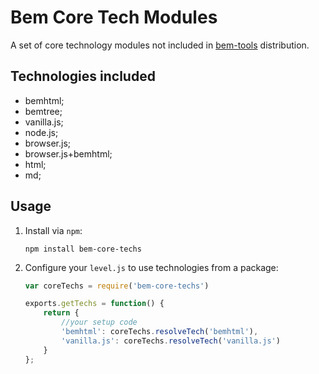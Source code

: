 # Bem Core Tech Modules

A set of core technology modules not included in [bem-tools](https://github.com/bem/bem-tools) distribution.

## Technologies included

* bemhtml;
* bemtree;
* vanilla.js;
* node.js;
* browser.js;
* browser.js+bemhtml;
* html;
* md;

## Usage

1.  Install via `npm`:

    ```
    npm install bem-core-techs
    ```
2.  Configure your `level.js` to use technologies from a package:

    ```javascript
    var coreTechs = require('bem-core-techs')

    exports.getTechs = function() {
        return {
            //your setup code
            'bemhtml': coreTechs.resolveTech('bemhtml'),
            'vanilla.js': coreTechs.resolveTech('vanilla.js')
        }
    };
    ```

